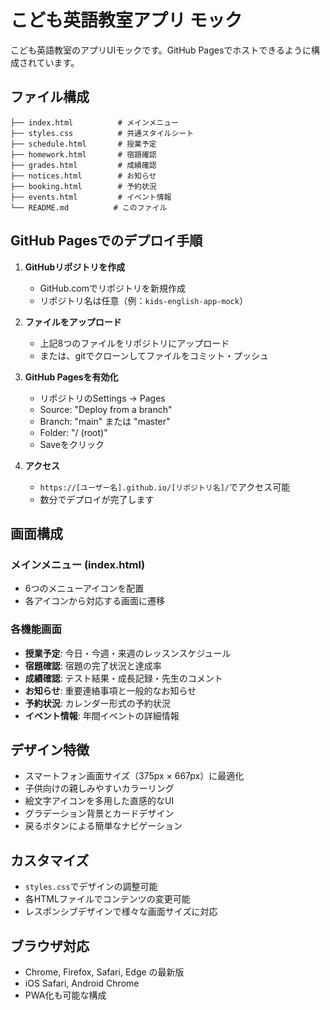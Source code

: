 # こども英語教室アプリ モック

こども英語教室のアプリUIモックです。GitHub Pagesでホストできるように構成されています。

## ファイル構成

```
├── index.html          # メインメニュー
├── styles.css          # 共通スタイルシート
├── schedule.html       # 授業予定
├── homework.html       # 宿題確認
├── grades.html         # 成績確認
├── notices.html        # お知らせ
├── booking.html        # 予約状況
├── events.html         # イベント情報
└── README.md          # このファイル
```

## GitHub Pagesでのデプロイ手順

1. **GitHubリポジトリを作成**
   - GitHub.comでリポジトリを新規作成
   - リポジトリ名は任意（例：`kids-english-app-mock`）

2. **ファイルをアップロード**
   - 上記8つのファイルをリポジトリにアップロード
   - または、gitでクローンしてファイルをコミット・プッシュ

3. **GitHub Pagesを有効化**
   - リポジトリのSettings → Pages
   - Source: "Deploy from a branch"
   - Branch: "main" または "master"
   - Folder: "/ (root)"
   - Saveをクリック

4. **アクセス**
   - `https://[ユーザー名].github.io/[リポジトリ名]/`でアクセス可能
   - 数分でデプロイが完了します

## 画面構成

### メインメニュー (index.html)
- 6つのメニューアイコンを配置
- 各アイコンから対応する画面に遷移

### 各機能画面
- **授業予定**: 今日・今週・来週のレッスンスケジュール
- **宿題確認**: 宿題の完了状況と達成率
- **成績確認**: テスト結果・成長記録・先生のコメント
- **お知らせ**: 重要連絡事項と一般的なお知らせ
- **予約状況**: カレンダー形式の予約状況
- **イベント情報**: 年間イベントの詳細情報

## デザイン特徴

- スマートフォン画面サイズ（375px × 667px）に最適化
- 子供向けの親しみやすいカラーリング
- 絵文字アイコンを多用した直感的なUI
- グラデーション背景とカードデザイン
- 戻るボタンによる簡単なナビゲーション

## カスタマイズ

- `styles.css`でデザインの調整可能
- 各HTMLファイルでコンテンツの変更可能
- レスポンシブデザインで様々な画面サイズに対応

## ブラウザ対応

- Chrome, Firefox, Safari, Edge の最新版
- iOS Safari, Android Chrome
- PWA化も可能な構成